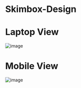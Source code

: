 # Skimbox-Design

<h1>Laptop View</h1>

![image](https://github.com/gokulc200/Skimbox-Design/assets/121416463/18e0a3a9-302b-467a-af1c-49d9e73617e3)

<h1>Mobile View</h1>

![image](https://github.com/gokulc200/Skimbox-Design/assets/121416463/0270d4c8-8476-4654-838f-7667c759eb77)

